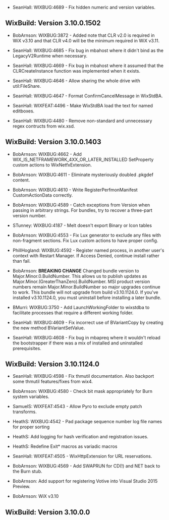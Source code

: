 * SeanHall: WIXBUG:4689 - Fix hidden numeric and version variables.

## WixBuild: Version 3.10.0.1502

* BobArnson: WIXBUG:3872 - Added note that CLR v2.0 is required in WiX v3.10 and that CLR v4.0 will be the minimum required in WiX v3.11.

* SeanHall: WIXBUG:4685 - Fix bug in mbahost where it didn't bind as the LegacyV2Runtime when necessary.

* SeanHall: WIXBUG:4669 - Fix bug in mbahost where it assumed that the CLRCreateInstance function was implemented when it exists.

* SeanHall: WIXBUG:4646 - Allow sharing the whole drive with util:FileShare.

* SeanHall: WIXBUG:4647 - Format ConfirmCancelMessage in WixStdBA.

* SeanHall: WIXFEAT:4496 - Make WixStdBA load the text for named editboxes.

* SeanHall: WIXBUG:4480 - Remove non-standard and unnecessary regex contructs from wix.xsd.

## WixBuild: Version 3.10.0.1403

* BobArnson: WIXBUG:4662 - Add WIX_IS_NETFRAMEWORK_4XX_OR_LATER_INSTALLED SetProperty custom actions to WixNetfxExtension.

* BobArnson: WIXBUG:4611 - Eliminate mysteriously doubled .pkgdef content.

* BobArnson: WIXBUG:4610 - Write RegisterPerfmonManifest CustomActionData correctly.

* BobArnson: WIXBUG:4589 - Catch exceptions from Version when passing in arbitrary strings. For bundles, try to recover a three-part version number.

* STunney: WIXBUG:4187 - Melt doesn't export Binary or Icon tables

* BobArnson: WIXBUG:4553 - Fix Lux generator to exclude any files with non-fragment sections. Fix Lux custom actions to have proper config.

* PhillHogland: WIXBUG:4592 - Register named process, in another user's context with Restart Manager.  If Access Denied, continue install rather than fail.

* BobArnson: **BREAKING CHANGE** Changed bundle version to Major.Minor.0.BuildNumber. This allows us to publish updates as Major.Minor.(GreaterThanZero).BuildNumber. MSI product version numbers remain Major.Minor.BuildNumber so major upgrades continue to work. This bundle will not upgrade from build v3.10.1124.0. If you've installed v3.10.1124.0, you must uninstall before installing a later bundle.

* BMurri: WIXBUG:3750 - Add LaunchWorkingFolder to wixstdba to facilitate processes that require a different working folder.

* SeanHall: WIXBUG:4609 - Fix incorrect use of BVariantCopy by creating the new method BVariantSetValue.

* SeanHall: WIXBUG:4608 - Fix bug in mbapreq where it wouldn't reload the bootstrapper if there was a mix of installed and uninstalled prerequisites.

## WixBuild: Version 3.10.1124.0

* SeanHall: WIXBUG:4598 - Fix thmutil documentation.  Also backport some thmutil features/fixes from wix4.

* BobArnson: WIXBUG:4580 - Check bit mask appropriately for Burn system variables.

* SamuelS: WIXFEAT:4543 - Allow Pyro to exclude empty patch transforms.

* HeathS: WIXBUG:4542 - Pad package sequence number log file names for proper sorting

* HeathS: Add logging for hash verification and registration issues.

* HeathS: Redefine Exit\* macros as variadic macros

* SeanHall: WIXFEAT:4505 - WixHttpExtension for URL reservations.

* BobArnson: WIXBUG:4569 - Add SWAPRUN for CD(!) and NET back to the Burn stub.

* BobArnson: Add support for registering Votive into Visual Studio 2015 Preview.

* BobArnson: WiX v3.10

## WixBuild: Version 3.10.0.0
